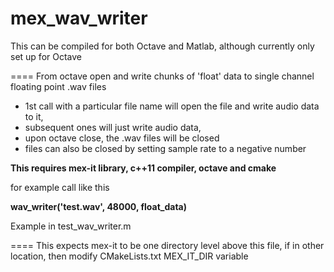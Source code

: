mex_wav_writer
======

This can be compiled for both Octave and Matlab, although currently only set up for Octave

====
From octave open and write chunks of 'float' data to single channel floating point .wav files

* 1st call with a particular file name will open the file and write audio data to it,
* subsequent ones will just write audio data,
* upon octave close, the .wav files will be closed
* files can also be closed by setting sample rate to a negative number

**This requires mex-it library, c++11 compiler, octave and cmake**

for example call like this

**wav_writer('test.wav', 48000, float_data)**

Example in test_wav_writer.m

====
This expects mex-it to be one directory level above this file, if in other location, then
modify CMakeLists.txt MEX_IT_DIR variable
